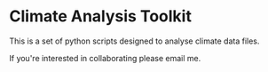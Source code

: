 # Climate Analysis Toolkit

This is a set of python scripts designed to analyse climate data files.


If you're interested in collaborating please email me.
